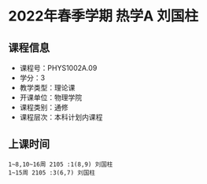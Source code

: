 # 2022年春季学期 热学A 刘国柱






## 课程信息

- 课程号：PHYS1002A.09
- 学分：3
- 教学类型：理论课
- 开课单位：物理学院
- 课程类别：通修
- 课程层次：本科计划内课程

## 上课时间

```
1~8,10~16周 2105 :1(8,9) 刘国柱
1~15周 2105 :3(6,7) 刘国柱
```

